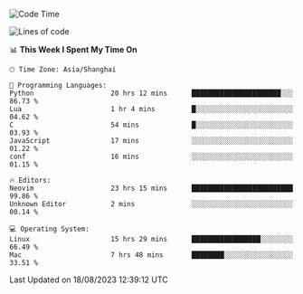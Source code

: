 <!--START_SECTION:waka-->
![Code Time](http://img.shields.io/badge/Code%20Time-1%2C525%20hrs%2029%20mins-blue)

![Lines of code](https://img.shields.io/badge/From%20Hello%20World%20I%27ve%20Written-286.5%20thousand%20lines%20of%20code-blue)

📊 **This Week I Spent My Time On** 

```text
🕑︎ Time Zone: Asia/Shanghai

💬 Programming Languages: 
Python                   20 hrs 12 mins      ██████████████████████░░░   86.73 % 
Lua                      1 hr 4 mins         █░░░░░░░░░░░░░░░░░░░░░░░░   04.62 % 
C                        54 mins             █░░░░░░░░░░░░░░░░░░░░░░░░   03.93 % 
JavaScript               17 mins             ░░░░░░░░░░░░░░░░░░░░░░░░░   01.22 % 
conf                     16 mins             ░░░░░░░░░░░░░░░░░░░░░░░░░   01.15 % 

🔥 Editors: 
Neovim                   23 hrs 15 mins      █████████████████████████   99.86 % 
Unknown Editor           2 mins              ░░░░░░░░░░░░░░░░░░░░░░░░░   00.14 % 

💻 Operating System: 
Linux                    15 hrs 29 mins      █████████████████░░░░░░░░   66.49 % 
Mac                      7 hrs 48 mins       ████████░░░░░░░░░░░░░░░░░   33.51 % 
```


 Last Updated on 18/08/2023 12:39:12 UTC
<!--END_SECTION:waka-->
